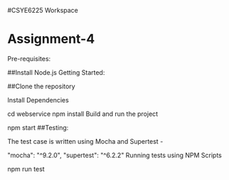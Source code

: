 #CSYE6225 Workspace

# Assignment-4
Pre-requisites:

##Install Node.js
Getting Started:

##Clone the repository

Install Dependencies

cd webservice
npm install
Build and run the project

npm start
##Testing:

The test case is written using Mocha and Supertest -

"mocha": "^9.2.0",
"supertest": "^6.2.2"
Running tests using NPM Scripts

npm run test
